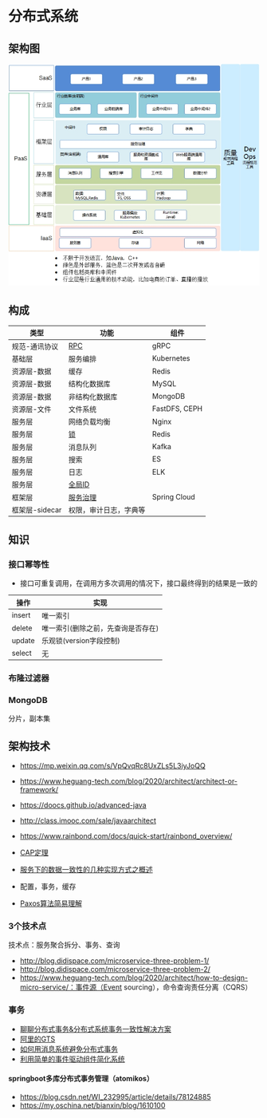 # 分布式系统

## 架构图
![](../s/distarch/arch.jpg)

## 构成

| 类型 | 功能 | 组件 |
| - | - | - |
| 规范-通讯协议 | [RPC](distarch/rpc) | gRPC |
| 基础层 | 服务编排 | Kubernetes |
| 资源层-数据 | 缓存 | Redis |
| 资源层-数据 | 结构化数据库 | MySQL |
| 资源层-数据 | 非结构化数据库 | MongoDB |
| 资源层-文件 | 文件系统 | FastDFS, CEPH |
| 服务层 | 网络负载均衡 | Nginx |
| 服务层 | [锁](distarch/locker) | Redis |
| 服务层 | 消息队列 | Kafka |
| 服务层 | 搜索 | ES |
| 服务层 | 日志 | ELK |
| 服务层 | [全局ID](distarch/globalid) |  |
| 框架层 | [服务治理](distarch/sg/SUMMARY) | Spring Cloud |
| 框架层-sidecar | 权限，审计日志，字典等 |  |

## 知识
### 接口幂等性
* 接口可重复调用，在调用方多次调用的情况下，接口最终得到的结果是一致的

| 操作 | 实现 |
| - | - |
| insert | 唯一索引 |
| delete | 唯一索引(删除之前，先查询是否存在) |
| update | 乐观锁(version字段控制) |
| select | 无 |

### 布隆过滤器

### MongoDB
分片，副本集

## 架构技术
* https://mp.weixin.qq.com/s/VpQvqRc8UxZLs5L3iyJoQQ
* https://www.heguang-tech.com/blog/2020/architect/architect-or-framework/
* https://doocs.github.io/advanced-java
* http://class.imooc.com/sale/javaarchitect
* https://www.rainbond.com/docs/quick-start/rainbond_overview/
* [CAP定理](http://www.ruanyifeng.com/blog/2018/07/cap.html)
* [服务下的数据一致性的几种实现方式之概述](https://www.jianshu.com/p/b264a196b177)

* 配置，事务，缓存
* [Paxos算法简易理解](https://www.zybuluo.com/heavysheep/note/620169)

### 3个技术点
技术点：服务聚合拆分、事务、查询
* http://blog.didispace.com/microservice-three-problem-1/
* http://blog.didispace.com/microservice-three-problem-2/
* https://www.heguang-tech.com/blog/2020/architect/how-to-design-micro-service/：事件源（Event sourcing），命令查询责任分离（CQRS）

### 事务
* [聊聊分布式事务&分布式系统事务一致性解决方案](http://blog.csdn.net/gaowenhui2008/article/details/53910341)
* [阿里的GTS](http://tech.huanqiu.com/news/2017-04/10451235.html)
* [如何用消息系统避免分布式事务](http://www.cnblogs.com/LBSer/p/4715395.html)
* [利用简单的事件驱动组件简化系统](http://www.test.infoq.com/cn/news/2013/06/components-simplicity-events)

#### springboot多库分布式事务管理（atomikos）
* https://blog.csdn.net/WI_232995/article/details/78124885
* https://my.oschina.net/bianxin/blog/1610100
